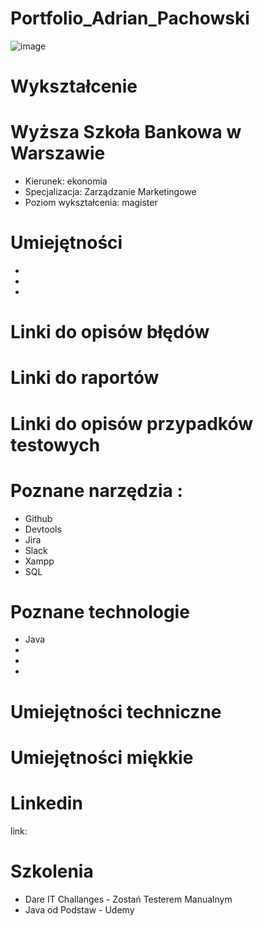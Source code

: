 # Portfolio_Adrian_Pachowski #
![image](https://user-images.githubusercontent.com/119878644/220167339-a2315677-ad70-4d5b-b6fb-f40a26dc9e55.png)

# Wykształcenie

# Wyższa Szkoła Bankowa w Warszawie #

- Kierunek: ekonomia
- Specjalizacja: Zarządzanie Marketingowe
- Poziom wykształcenia: magister

# Umiejętności 

-
-
- 

# Linki do opisów błędów

# Linki do raportów

# Linki do opisów przypadków testowych


# Poznane narzędzia :

- Github
- Devtools
- Jira
- Slack
- Xampp
- SQL

# Poznane technologie

- Java
-
-
-
# Umiejętności techniczne

# Umiejętności miękkie


# Linkedin 

link: 

# Szkolenia

- Dare IT Challanges - Zostań Testerem Manualnym
- Java od Podstaw - Udemy 



